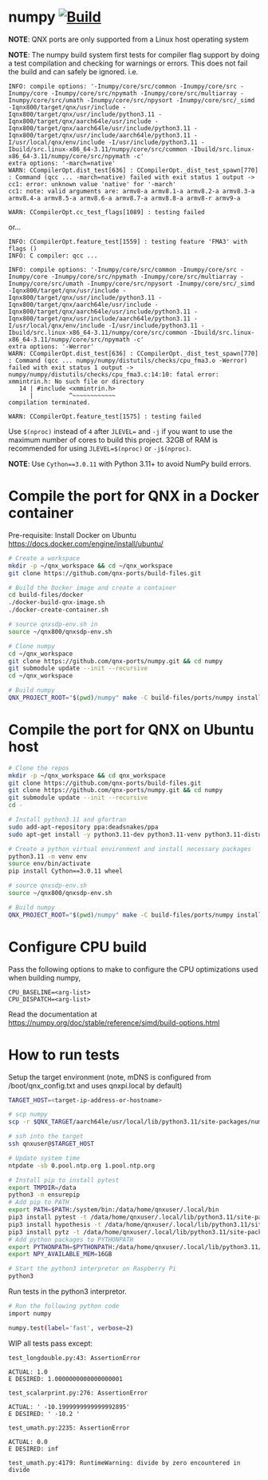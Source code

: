 # numpy [![Build](https://github.com/qnx-ports/build-files/actions/workflows/numpy.yml/badge.svg)](https://github.com/qnx-ports/build-files/actions/workflows/numpy.yml)

**NOTE**: QNX ports are only supported from a Linux host operating system

**NOTE**: The numpy build system first tests for compiler flag support by doing a test compilation and checking for warnings or errors. This does not fail the build and can safely be ignored.
i.e.
```
INFO: compile options: '-Inumpy/core/src/common -Inumpy/core/src -Inumpy/core -Inumpy/core/src/npymath -Inumpy/core/src/multiarray -Inumpy/core/src/umath -Inumpy/core/src/npysort -Inumpy/core/src/_simd -Iqnx800/target/qnx/usr/include -Iqnx800/target/qnx/usr/include/python3.11 -Iqnx800/target/qnx/aarch64le/usr/include -Iqnx800/target/qnx/aarch64le/usr/include/python3.11 -Iqnx800/target/qnx/usr/include/aarch64le/python3.11 -I/usr/local/qnx/env/include -I/usr/include/python3.11 -Ibuild/src.linux-x86_64-3.11/numpy/core/src/common -Ibuild/src.linux-x86_64-3.11/numpy/core/src/npymath -c'
extra options: '-march=native'
WARN: CCompilerOpt.dist_test[636] : CCompilerOpt._dist_test_spawn[770] : Command (qcc ... -march=native) failed with exit status 1 output -> 
cc1: error: unknown value 'native' for '-march'
cc1: note: valid arguments are: armv8-a armv8.1-a armv8.2-a armv8.3-a armv8.4-a armv8.5-a armv8.6-a armv8.7-a armv8.8-a armv8-r armv9-a

WARN: CCompilerOpt.cc_test_flags[1089] : testing failed
```
or...
```
INFO: CCompilerOpt.feature_test[1559] : testing feature 'FMA3' with flags ()
INFO: C compiler: qcc ...

INFO: compile options: '-Inumpy/core/src/common -Inumpy/core/src -Inumpy/core -Inumpy/core/src/npymath -Inumpy/core/src/multiarray -Inumpy/core/src/umath -Inumpy/core/src/npysort -Inumpy/core/src/_simd -Iqnx800/target/qnx/usr/include -Iqnx800/target/qnx/usr/include/python3.11 -Iqnx800/target/qnx/aarch64le/usr/include -Iqnx800/target/qnx/aarch64le/usr/include/python3.11 -Iqnx800/target/qnx/usr/include/aarch64le/python3.11 -I/usr/local/qnx/env/include -I/usr/include/python3.11 -Ibuild/src.linux-x86_64-3.11/numpy/core/src/common -Ibuild/src.linux-x86_64-3.11/numpy/core/src/npymath -c'
extra options: '-Werror'
WARN: CCompilerOpt.dist_test[636] : CCompilerOpt._dist_test_spawn[770] : Command (qcc ... numpy/numpy/distutils/checks/cpu_fma3.o -Werror) failed with exit status 1 output -> 
numpy/numpy/distutils/checks/cpu_fma3.c:14:10: fatal error: xmmintrin.h: No such file or directory
   14 | #include <xmmintrin.h>
      |          ^~~~~~~~~~~~~
compilation terminated.

WARN: CCompilerOpt.feature_test[1575] : testing failed
```

Use `$(nproc)` instead of `4` after `JLEVEL=` and `-j` if you want to use the maximum number of cores to build this project.
32GB of RAM is recommended for using `JLEVEL=$(nproc)` or `-j$(nproc)`.

**NOTE**: Use `Cython==3.0.11` with Python 3.11+ to avoid NumPy build errors.



# Compile the port for QNX in a Docker container

Pre-requisite: Install Docker on Ubuntu https://docs.docker.com/engine/install/ubuntu/
```bash
# Create a workspace
mkdir -p ~/qnx_workspace && cd ~/qnx_workspace
git clone https://github.com/qnx-ports/build-files.git

# Build the Docker image and create a container
cd build-files/docker
./docker-build-qnx-image.sh
./docker-create-container.sh

# source qnxsdp-env.sh in
source ~/qnx800/qnxsdp-env.sh

# Clone numpy
cd ~/qnx_workspace
git clone https://github.com/qnx-ports/numpy.git && cd numpy
git submodule update --init --recursive
cd ~/qnx_workspace

# Build numpy
QNX_PROJECT_ROOT="$(pwd)/numpy" make -C build-files/ports/numpy install -j4
```

# Compile the port for QNX on Ubuntu host
```bash
# Clone the repos
mkdir -p ~/qnx_workspace && cd qnx_workspace
git clone https://github.com/qnx-ports/build-files.git
git clone https://github.com/qnx-ports/numpy.git && cd numpy
git submodule update --init --recursive
cd -

# Install python3.11 and gfortran
sudo add-apt-repository ppa:deadsnakes/ppa
sudo apt-get install -y python3.11-dev python3.11-venv python3.11-distutils software-properties-common gfortran

# Create a python virtual environment and install necessary packages
python3.11 -m venv env
source env/bin/activate
pip install Cython==3.0.11 wheel

# source qnxsdp-env.sh
source ~/qnx800/qnxsdp-env.sh

# Build numpy
QNX_PROJECT_ROOT="$(pwd)/numpy" make -C build-files/ports/numpy install -j4
```

# Configure CPU build
Pass the following options to make to configure the CPU optimizations used when building numpy,
```
CPU_BASELINE=<arg-list>
CPU_DISPATCH=<arg-list>
```
Read the documentation at https://numpy.org/doc/stable/reference/simd/build-options.html

# How to run tests

Setup the target environment (note, mDNS is configured from
/boot/qnx_config.txt and uses qnxpi.local by default)
```bash
TARGET_HOST=<target-ip-address-or-hostname>

# scp numpy
scp -r $QNX_TARGET/aarch64le/usr/local/lib/python3.11/site-packages/numpy qnxuser@$TARGET_HOST:/data/home/qnxuser

```

```bash
# ssh into the target
ssh qnxuser@$TARGET_HOST

# Update system time
ntpdate -sb 0.pool.ntp.org 1.pool.ntp.org

# Install pip to install pytest
export TMPDIR=/data
python3 -m ensurepip
# Add pip to PATH
export PATH=$PATH:/system/bin:/data/home/qnxuser/.local/bin
pip3 install pytest -t /data/home/qnxuser/.local/lib/python3.11/site-packages/
pip3 install hypothesis -t /data/home/qnxuser/.local/lib/python3.11/site-packages/
pip3 install pytz -t /data/home/qnxuser/.local/lib/python3.11/site-packages/
# Add python packages to PYTHONPATH
export PYTHONPATH=$PYTHONPATH:/data/home/qnxuser/.local/lib/python3.11/site-packages/:/data/home/qnxuser/
export NPY_AVAILABLE_MEM=16GB

# Start the python3 interpretor on Raspberry Pi
python3
```

Run tests in the python3 interpretor.
```bash
# Run the following python code
import numpy

numpy.test(label='fast', verbose=2)
```

WIP all tests pass except:
```console
test_longdouble.py:43: AssertionError

ACTUAL: 1.0
E DESIRED: 1.0000000000000000001

test_scalarprint.py:276: AssertionError

ACTUAL: ' -10.1999999999999992895'
E DESIRED: ' -10.2 '

test_umath.py:2235: AssertionError

ACTUAL: 0.0
E DESIRED: inf

test_umath.py:4179: RuntimeWarning: divide by zero encountered in divide
```
